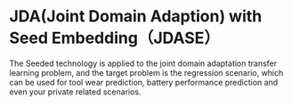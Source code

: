# JDA(Joint Domain Adaption) with Seed Embedding（JDASE）
The Seeded technology is applied to the joint domain adaptation transfer learning problem, and the target problem is the regression scenario, which can be used for tool wear prediction, battery performance prediction and even your private related scenarios.
